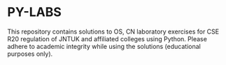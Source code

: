 # PY-LABS
This repository contains solutions to OS, CN laboratory exercises for CSE R20 regulation of JNTUK and affiliated colleges using Python.
Please adhere to academic integrity while using the solutions (educational purposes only).
